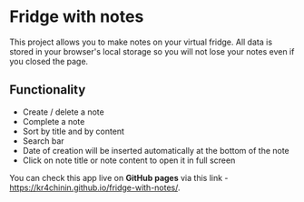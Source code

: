 # Fridge with notes

This project allows you to make notes on your virtual fridge. All
data is stored in your browser's local storage so you will not lose
your notes even if you closed the page.

## Functionality

- Create / delete a note
- Complete a note
- Sort by title and by content
- Search bar
- Date of creation will be inserted automatically at the bottom of the note
- Click on note title or note content to open it in full screen

You can check this app live on **GitHub pages** via this link - https://kr4chinin.github.io/fridge-with-notes/.
